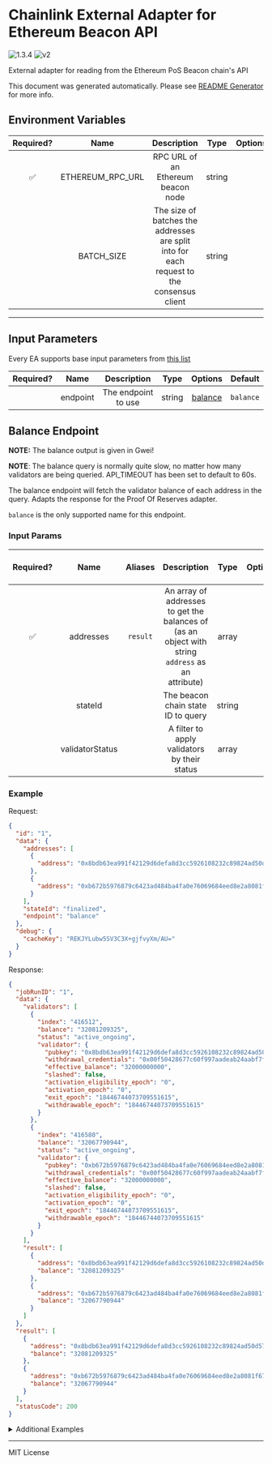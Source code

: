 # Chainlink External Adapter for Ethereum Beacon API

![1.3.4](https://img.shields.io/github/package-json/v/smartcontractkit/external-adapters-js?filename=packages/sources/eth-beacon/package.json) ![v2](https://img.shields.io/badge/framework%20version-v2-blueviolet)

External adapter for reading from the Ethereum PoS Beacon chain's API

This document was generated automatically. Please see [README Generator](../../scripts#readme-generator) for more info.

## Environment Variables

| Required? |       Name       |                                        Description                                        |  Type  | Options | Default |
| :-------: | :--------------: | :---------------------------------------------------------------------------------------: | :----: | :-----: | :-----: |
|    ✅     | ETHEREUM_RPC_URL |                            RPC URL of an Ethereum beacon node                             | string |         |         |
|           |    BATCH_SIZE    | The size of batches the addresses are split into for each request to the consensus client | string |         |  `15`   |

---

## Input Parameters

Every EA supports base input parameters from [this list](../../core/bootstrap#base-input-parameters)

| Required? |   Name   |     Description     |  Type  |           Options            |  Default  |
| :-------: | :------: | :-----------------: | :----: | :--------------------------: | :-------: |
|           | endpoint | The endpoint to use | string | [balance](#balance-endpoint) | `balance` |

## Balance Endpoint

**NOTE:** The balance output is given in Gwei!

**NOTE**: The balance query is normally quite slow, no matter how many validators are being queried. API_TIMEOUT has been set to default to 60s.

The balance endpoint will fetch the validator balance of each address in the query. Adapts the response for the Proof Of Reserves adapter.

`balance` is the only supported name for this endpoint.

### Input Params

| Required? |      Name       | Aliases  |                                            Description                                            |  Type  | Options |   Default   | Depends On | Not Valid With |
| :-------: | :-------------: | :------: | :-----------------------------------------------------------------------------------------------: | :----: | :-----: | :---------: | :--------: | :------------: |
|    ✅     |    addresses    | `result` | An array of addresses to get the balances of (as an object with string `address` as an attribute) | array  |         |             |            |                |
|           |     stateId     |          |                                The beacon chain state ID to query                                 | string |         | `finalized` |            |                |
|           | validatorStatus |          |                           A filter to apply validators by their status                            | array  |         |             |            |                |

### Example

Request:

```json
{
  "id": "1",
  "data": {
    "addresses": [
      {
        "address": "0x8bdb63ea991f42129d6defa8d3cc5926108232c89824ad50d57f49a0310de73e81e491eae6587bd1465fa5fd8e4dee21"
      },
      {
        "address": "0xb672b5976879c6423ad484ba4fa0e76069684eed8e2a8081f6730907f3618d43828d1b399d2fd22d7961824594f73462"
      }
    ],
    "stateId": "finalized",
    "endpoint": "balance"
  },
  "debug": {
    "cacheKey": "REKJYLubw5SV3C3X+gjfvyXm/AU="
  }
}
```

Response:

```json
{
  "jobRunID": "1",
  "data": {
    "validators": [
      {
        "index": "416512",
        "balance": "32081209325",
        "status": "active_ongoing",
        "validator": {
          "pubkey": "0x8bdb63ea991f42129d6defa8d3cc5926108232c89824ad50d57f49a0310de73e81e491eae6587bd1465fa5fd8e4dee21",
          "withdrawal_credentials": "0x00f50428677c60f997aadeab24aabf7fceaef491c96a52b463ae91f95611cf71",
          "effective_balance": "32000000000",
          "slashed": false,
          "activation_eligibility_epoch": "0",
          "activation_epoch": "0",
          "exit_epoch": "18446744073709551615",
          "withdrawable_epoch": "18446744073709551615"
        }
      },
      {
        "index": "416580",
        "balance": "32067790944",
        "status": "active_ongoing",
        "validator": {
          "pubkey": "0xb672b5976879c6423ad484ba4fa0e76069684eed8e2a8081f6730907f3618d43828d1b399d2fd22d7961824594f73462",
          "withdrawal_credentials": "0x00f50428677c60f997aadeab24aabf7fceaef491c96a52b463ae91f95611cf71",
          "effective_balance": "32000000000",
          "slashed": false,
          "activation_eligibility_epoch": "0",
          "activation_epoch": "0",
          "exit_epoch": "18446744073709551615",
          "withdrawable_epoch": "18446744073709551615"
        }
      }
    ],
    "result": [
      {
        "address": "0x8bdb63ea991f42129d6defa8d3cc5926108232c89824ad50d57f49a0310de73e81e491eae6587bd1465fa5fd8e4dee21",
        "balance": "32081209325"
      },
      {
        "address": "0xb672b5976879c6423ad484ba4fa0e76069684eed8e2a8081f6730907f3618d43828d1b399d2fd22d7961824594f73462",
        "balance": "32067790944"
      }
    ]
  },
  "result": [
    {
      "address": "0x8bdb63ea991f42129d6defa8d3cc5926108232c89824ad50d57f49a0310de73e81e491eae6587bd1465fa5fd8e4dee21",
      "balance": "32081209325"
    },
    {
      "address": "0xb672b5976879c6423ad484ba4fa0e76069684eed8e2a8081f6730907f3618d43828d1b399d2fd22d7961824594f73462",
      "balance": "32067790944"
    }
  ],
  "statusCode": 200
}
```

<details>
<summary>Additional Examples</summary>

Request:

```json
{
  "id": "1",
  "data": {
    "addresses": [
      {
        "address": "0x8bdb63ea991f42129d6defa8d3cc5926108232c89824ad50d57f49a0310de73e81e491eae6587bd1465fa5fd8e4dee21"
      },
      {
        "address": "0xb672b5976879c6423ad484ba4fa0e76069684eed8e2a8081f6730907f3618d43828d1b399d2fd22d7961824594f73462"
      },
      {
        "address": "0x000000000000000000000000000000000000000000000000000000000000000000000000000000000000000000000000"
      }
    ],
    "stateId": "finalized",
    "validatorStatus": ["active"],
    "endpoint": "balance"
  },
  "debug": {
    "cacheKey": "tU43F50dDWV17PE1pOCRxnNRG0U="
  }
}
```

Response:

```json
{
  "jobRunID": "1",
  "data": {
    "validators": [
      {
        "index": "416512",
        "balance": "32081209325",
        "status": "active_ongoing",
        "validator": {
          "pubkey": "0x8bdb63ea991f42129d6defa8d3cc5926108232c89824ad50d57f49a0310de73e81e491eae6587bd1465fa5fd8e4dee21",
          "withdrawal_credentials": "0x010000000000000000000000e0c8df4270f4342132ec333f6048cb703e7a9c77",
          "effective_balance": "32000000000",
          "slashed": false,
          "activation_eligibility_epoch": "142627",
          "activation_epoch": "142641",
          "exit_epoch": "18446744073709551615",
          "withdrawable_epoch": "18446744073709551615"
        }
      },
      {
        "index": "416580",
        "balance": "32067790944",
        "status": "active_ongoing",
        "validator": {
          "pubkey": "0xb672b5976879c6423ad484ba4fa0e76069684eed8e2a8081f6730907f3618d43828d1b399d2fd22d7961824594f73462",
          "withdrawal_credentials": "0x010000000000000000000000e0c8df4270f4342132ec333f6048cb703e7a9c77",
          "effective_balance": "32000000000",
          "slashed": false,
          "activation_eligibility_epoch": "143203",
          "activation_epoch": "143209",
          "exit_epoch": "18446744073709551615",
          "withdrawable_epoch": "18446744073709551615"
        }
      }
    ],
    "result": [
      {
        "address": "0x8bdb63ea991f42129d6defa8d3cc5926108232c89824ad50d57f49a0310de73e81e491eae6587bd1465fa5fd8e4dee21",
        "balance": "32081209325"
      },
      {
        "address": "0xb672b5976879c6423ad484ba4fa0e76069684eed8e2a8081f6730907f3618d43828d1b399d2fd22d7961824594f73462",
        "balance": "32067790944"
      },
      {
        "address": "0x000000000000000000000000000000000000000000000000000000000000000000000000000000000000000000000000",
        "balance": "0"
      }
    ]
  },
  "result": [
    {
      "address": "0x8bdb63ea991f42129d6defa8d3cc5926108232c89824ad50d57f49a0310de73e81e491eae6587bd1465fa5fd8e4dee21",
      "balance": "32081209325"
    },
    {
      "address": "0xb672b5976879c6423ad484ba4fa0e76069684eed8e2a8081f6730907f3618d43828d1b399d2fd22d7961824594f73462",
      "balance": "32067790944"
    },
    {
      "address": "0x000000000000000000000000000000000000000000000000000000000000000000000000000000000000000000000000",
      "balance": "0"
    }
  ],
  "statusCode": 200
}
```

</details>

---

MIT License
